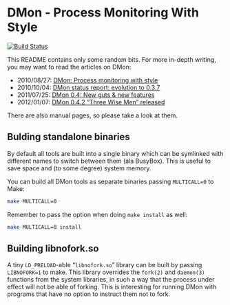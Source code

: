 # DMon - Process Monitoring With Style

[![Build Status](https://api.cirrus-ci.com/github/aperezdc/dmon.svg)](https://cirrus-ci.com/github/aperezdc/dmon)

This README contains only some random bits. For more in-depth writing, you
may want to read the articles on DMon:

* 2010/08/27: [DMon: Process monitoring with style](https://perezdecastro.org/2010/dmon-process-monitoring-with-style.html)
* 2010/10/04: [DMon status report: evolution to 0.3.7](https://perezdecastro.org/2010/dmon-status-report-0-3-7.html)
* 2011/07/25: [DMon 0.4: New guts & new features](https://perezdecastro.org/2011/dmon-0-4-new-guts-and-new-features.html)
* 2012/01/07: [DMon 0.4.2 “Three Wise Men” released](https://perezdecastro.org/2012/dmon-0-4-2-released.html)

There are also manual pages, so please take a look at them.


## Bulding standalone binaries

By default all tools are built into a single binary which can be symlinked
with different names to switch between them (àla BusyBox). This is useful
to save space and (to some degree) system memory.

You can build all DMon tools as separate binaries passing `MULTICALL=0`
to Make:

```sh
make MULTICALL=0
```

Remember to pass the option when doing `make install` as well:

```sh
make MULTICALL=0 install
```


## Building libnofork.so

A tiny `LD_PRELOAD`-able “`libnofork.so`” library can be built by passing
`LIBNOFORK=1` to make. This library overrides the `fork(2)` and `daemon(3)`
functions from the system libraries, in such a way that the process under
effect will not be able of forking. This is interesting for running DMon
with programs that have no option to instruct them not to fork.

